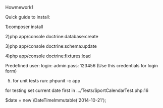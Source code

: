 Howmework1

Quick guide to install:

1)composer install

2)php app/console doctrine:database:create

3)php app/console doctrine:schema:update

4)php app/console doctrine:fixtures:load

Predefined user:
login: admin
pass: 123456
(Use this credentials for login form)

5) for unit tests run:
phpunit -c app

for testing set current date first in
.../Tests/SportCalendarTest.php:16

$date = new \DateTimeImmutable('2014-10-21');

